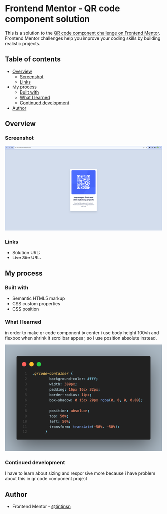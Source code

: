 # Frontend Mentor - QR code component solution

This is a solution to the [QR code component challenge on Frontend Mentor](https://www.frontendmentor.io/challenges/qr-code-component-iux_sIO_H). Frontend Mentor challenges help you improve your coding skills by building realistic projects.

## Table of contents

- [Overview](#overview)
  - [Screenshot](#screenshot)
  - [Links](#links)
- [My process](#my-process)
  - [Built with](#built-with)
  - [What I learned](#what-i-learned)
  - [Continued development](#continued-development)
- [Author](#author)

## Overview

### Screenshot

![](./screenshot_desktop.png)

### Links

- Solution URL: [](https://github.com/tintinsn/QR-code-component)
- Live Site URL: [](https://tintinsn.github.io/QR-code-component/)

## My process

### Built with

- Semantic HTML5 markup
- CSS custom properties
- CSS position

### What I learned

in order to make qr code component to center i use body height 100vh and flexbox when shrink it scrollbar appear, so i use position absolute instead.

![center](image.png)

### Continued development

I have to learn about sizing and responsive more because i have problem about this in qr code component project

## Author

- Frontend Mentor - [@tintinsn](https://www.frontendmentor.io/profile/tintinsn)
